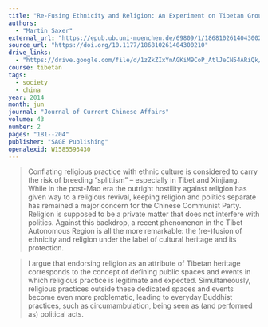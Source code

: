 ```yaml
---
title: "Re-Fusing Ethnicity and Religion: An Experiment on Tibetan Grounds"
authors:
  - "Martin Saxer"
external_url: "https://epub.ub.uni-muenchen.de/69809/1/186810261404300210.pdf"
source_url: "https://doi.org/10.1177/186810261404300210"
drive_links:
  - "https://drive.google.com/file/d/1zZkZIxYnAGKiM9CoP_AtlJeCN54ARiQk/view?usp=drivesdk"
course: tibetan
tags:
  - society
  - china
year: 2014
month: jun
journal: "Journal of Current Chinese Affairs"
volume: 43
number: 2
pages: "181--204"
publisher: "SAGE Publishing"
openalexid: W1585593430
---
```


> Conflating religious practice with ethnic culture is considered to carry the risk of breeding “splittism” – especially in Tibet and Xinjiang.
> While in the post-Mao era the outright hostility against religion has given way to a religious revival, keeping religion and politics separate has remained a major concern for the Chinese Communist Party.
> Religion is supposed to be a private matter that does not interfere with politics.
> Against this backdrop, a recent phenomenon in the Tibet Autonomous Region is all the more remarkable: the (re-)fusion of ethnicity and religion under the label of cultural heritage and its protection.


> I argue that endorsing religion as an attribute of Tibetan heritage corresponds to the concept of defining public spaces and events in which religious practice is legitimate and expected.
> Simultaneously, religious practices outside these dedicated spaces and events become even more problematic, leading to everyday Buddhist practices, such as circumambulation, being seen as (and performed as) political acts.
